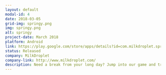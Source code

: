 ```yaml
---
layout: default
modal-id: 4
date: 2018-03-05
grid-img: springy.png
img: springy.png
alt: springy
project-date: March 2018
platform: Android
link: https://play.google.com/store/apps/details?id=com.milkdroplet.springy
status: Released
company: MilkDroplet
company-link: http://www.milkdroplet.com/
description: Need a break from your long day? Jump into our game and try springing up to the next platform! Unlock beautiful themes and enjoy our soothing music. :) Compete with your friends on our highscore leaderboards! How high can you go?
---
```

